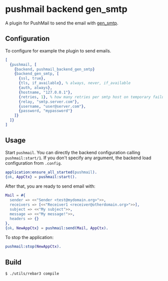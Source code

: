 pushmail backend gen_smtp
=========================

A plugin for PushMail to send the email with
[gen_smtp](https://github.com/Vagabond/gen_smtp).

Configuration
-------------

To configure for example the plugin to send emails.

```erlang
[
  {pushmail, [
    {backend, pushmail_backend_gen_smtp}
    {backend_gen_smtp, [
      {ssl, true},
      {tls, if_available}, % always, never, if_available
      {auth, always},
      {hostname, "127.0.0.1"},
      {retries, 1}, % how many retries per smtp host on temporary failure
      {relay, "smtp.server.com"},
      {username, "user@server.com"},
      {password, "mypassword"}
    ]}
  ]}
]
```


Usage
-----

Start `pushmail`.
You can directly the backend configuration calling `pushmail:start/1`.
If you don't specify any argument, the backend load configuration from
`.config`.

```erlang
application:ensure_all_started(pushmail).
{ok, AppCtx} = pushmail:start().
```

After that, you are ready to send email with:

```erlang
Mail = #{
  sender => <<"Sender <test@mydomain.org>">>,
  receivers => [<<"Receiver1 <receiver@otherdomain.org>">>],
  subject => <<"My subject">>,
  message => <<"My message!">>,
  headers => {}
},
{ok, NewAppCtx} = pushmail:send(Mail, AppCtx).
```

To stop the application:

```erlang
pushmail:stop(NewAppCtx).
```

Build
-----

    $ ./utils/rebar3 compile

